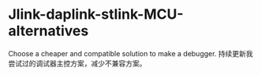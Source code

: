 # Jlink-daplink-stlink-MCU-alternatives
Choose a cheaper and compatible solution to make a debugger. 持续更新我尝试过的调试器主控方案，减少不兼容方案。
